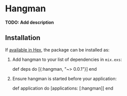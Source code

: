 # Hangman

**TODO: Add description**

## Installation

If [available in Hex](https://hex.pm/docs/publish), the package can be installed as:

  1. Add hangman to your list of dependencies in `mix.exs`:

        def deps do
          [{:hangman, "~> 0.0.1"}]
        end

  2. Ensure hangman is started before your application:

        def application do
          [applications: [:hangman]]
        end

